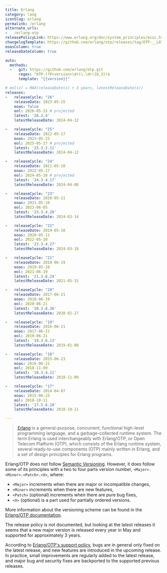 ```yaml
---
title: Erlang
category: lang
iconSlug: erlang
permalink: /erlang
alternate_urls:
-   /erlang-otp
releasePolicyLink: https://www.erlang.org/doc/system_principles/misc.html
changelogTemplate: https://github.com/erlang/otp/releases/tag/OTP-__LATEST__
eoasColumn: true
releaseDateColumn: true

auto:
  methods:
  -   git: https://github.com/erlang/otp.git
      regex: ^OTP-(?P<version>\d+(\.\d+){0,3})$
      template: "{{version}}"

# eol(x) = MAX(releaseDate(x) + 3 years, latestReleaseDate(x))
releases:
-   releaseCycle: "26"
    releaseDate: 2023-05-15
    eoas: false
    eol: 2026-05-15 # projected
    latest: '26.2.4'
    latestReleaseDate: 2024-04-12

-   releaseCycle: "25"
    releaseDate: 2022-05-17
    eoas: 2023-05-15
    eol: 2025-05-17 # projected
    latest: '25.3.2.11'
    latestReleaseDate: 2024-04-12

-   releaseCycle: "24"
    releaseDate: 2021-05-10
    eoas: 2022-05-17
    eol: 2024-05-10 # projected
    latest: '24.3.4.17'
    latestReleaseDate: 2024-04-08

-   releaseCycle: "23"
    releaseDate: 2020-05-11
    eoas: 2021-05-10
    eol: 2023-06-05
    latest: '23.3.4.20'
    latestReleaseDate: 2024-03-14

-   releaseCycle: "22"
    releaseDate: 2019-05-10
    eoas: 2020-05-11
    eol: 2022-05-10
    latest: '22.3.4.27'
    latestReleaseDate: 2024-03-18

-   releaseCycle: "21"
    releaseDate: 2018-06-19
    eoas: 2019-05-10
    eol: 2021-06-19
    latest: '21.3.8.24'
    latestReleaseDate: 2021-05-31

-   releaseCycle: "20"
    releaseDate: 2017-06-21
    eoas: 2018-06-19
    eol: 2020-06-21
    latest: '20.3.8.26'
    latestReleaseDate: 2020-02-27

-   releaseCycle: "19"
    releaseDate: 2016-06-21
    eoas: 2017-06-21
    eol: 2019-06-21
    latest: '19.3.6.13'
    latestReleaseDate: 2019-01-08

-   releaseCycle: "18"
    releaseDate: 2015-06-23
    eoas: 2016-06-21
    eol: 2018-11-09
    latest: '18.3.4.11'
    latestReleaseDate: 2018-11-09

-   releaseCycle: "17"
    releaseDate: 2014-04-07
    eoas: 2015-06-23
    eol: 2018-10-11
    latest: '17.5.6.10'
    latestReleaseDate: 2018-10-11

---
```


> [Erlang](https://www.erlang.org/) is a general-purpose, concurrent, functional high-level
> programming language, and a garbage-collected runtime system. The term Erlang is used
> interchangeably with Erlang/OTP, or Open Telecom Platform (OTP), which consists of the Erlang
> runtime system, several ready-to-use components (OTP) mainly written in Erlang, and a set of
> design principles for Erlang programs.

Erlang/OTP does not follow [Semantic Versioning](https://semver.org/). However, it does follow some
of its principles with a two to four parts version number, `<Major>.<Minor>.<Patch>.<X>`, where:

- `<Major>` increments when there are major or incompatible changes,
- `<Minor>` increments when there are new features,
- `<Patch>` (optional) increments when there are pure bug fixes,
- `<X>` (optional) is a part used for partially ordered versions.

More information about the versioning scheme can be found in the [Erlang/OTP documentation](https://www.erlang.org/doc/system_principles/versions#version-scheme).

The release policy is not documented, but looking at the latest releases it seems that a new major
version is released every year in May and supported for approximately 3 years.

According to [Erlang/OTP's support policy](https://www.erlang.org/doc/system_principles/misc.html),
bugs are in general only fixed on the latest release, and new features are introduced in the
upcoming release. In practice, small improvements are regularly added to the latest release, and
major bug and security fixes are backported to the supported previous releases.
